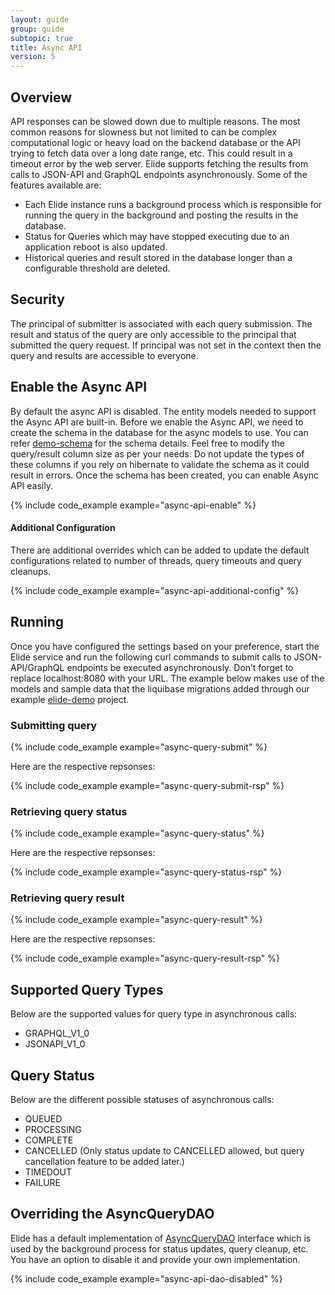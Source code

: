 ```yaml
---
layout: guide
group: guide
subtopic: true
title: Async API
version: 5
---
```


## Overview

API responses can be slowed down due to multiple reasons. The most common reasons for slowness but not limited to can be complex computational logic or heavy load on the backend database or the API trying to fetch data over a long date range, etc. This could result in a timeout error by the web server. Elide supports fetching the results from calls to JSON-API and GraphQL endpoints asynchronously. Some of the features available are:
* Each Elide instance runs a background process which is responsible for running the query in the background and posting the results in the database.
* Status for Queries which may have stopped executing due to an application reboot is also updated.
* Historical queries and result stored in the database longer than a configurable threshold are deleted.

## Security

The principal of submitter is associated with each query submission. The result and status of the query are only accessible to the principal that submitted the query request. If principal was not set in the context then the query and results are accessible to everyone.

## Enable the Async API

By default the async API is disabled. The entity models needed to support the Async API are built-in. Before we enable the Async API, we need to create the schema in the database for the async models to use. You can refer [demo-schema](https://github.com/yahoo/elide-spring-boot-example/blob/master/src/main/resources/db/changelog/changelog.xml) for the schema details. Feel free to modify the query/result column size as per your needs. Do not update the types of these columns if you rely on hibernate to validate the schema as it could result in errors. Once the schema has been created, you can enable Async API easily.

{% include code_example example="async-api-enable" %}

#### Additional Configuration

There are additional overrides which can be added to update the default configurations related to number of threads, query timeouts and query cleanups.

{% include code_example example="async-api-additional-config" %}

## Running

Once you have configured the settings based on your preference, start the Elide service and run the following curl commands to submit calls to JSON-API/GraphQL endpoints be executed asynchronously. Don’t forget to replace localhost:8080 with your URL. The example below makes use of the models and sample data that the liquibase migrations added through our example [elide-demo](https://github.com/yahoo/elide-spring-boot-example) project.

### Submitting query

{% include code_example example="async-query-submit" %}

Here are the respective repsonses:

{% include code_example example="async-query-submit-rsp" %}

### Retrieving query status

{% include code_example example="async-query-status" %}

Here are the respective repsonses:

{% include code_example example="async-query-status-rsp" %}

### Retrieving query result

{% include code_example example="async-query-result" %}

Here are the respective repsonses:

{% include code_example example="async-query-result-rsp" %}

## Supported Query Types

Below are the supported values for query type in asynchronous calls:

* GRAPHQL_V1_0
* JSONAPI_V1_0

## Query Status

Below are the different possible statuses of asynchronous calls:

* QUEUED
* PROCESSING
* COMPLETE
* CANCELLED (Only status update to CANCELLED allowed, but query cancellation feature to be added later.)
* TIMEDOUT
* FAILURE

## Overriding the AsyncQueryDAO

Elide has a default implementation of [AsyncQueryDAO](https://github.com/yahoo/elide/blob/master/elide-async/src/main/java/com/yahoo/elide/async/service/AsyncQueryDAO.java) interface which is used by the background process for status updates, query cleanup, etc. You have an option to disable it and provide your own implementation.

{% include code_example example="async-api-dao-disabled" %}

